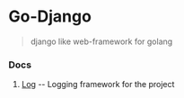 # Go-Django
> django like web-framework for golang

### Docs
1. [Log](https://godoc.org/github.com/kittuov/go-django/utils/log) -- Logging framework for the project
